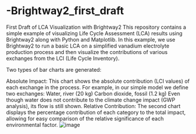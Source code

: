 # -Brightway2_first_draft
First Draft of LCA Visualization with Brightway2
This repository contains a simple example of visualizing Life Cycle Assessment (LCA) results using Brightway2 along with Python and Matplotlib. In this example, we use Brightway2 to run a basic LCA on a simplified vanadium electrolyte production process and then visualize the contributions of various exchanges from the LCI (Life Cycle Inventory).

Two types of bar charts are generated:

Absolute Impact:
This chart shows the absolute contribution (LCI values) of each exchange in the process. For example, in our simple model we define two exchanges:
Water, river (20 kg)
Carbon dioxide, fossil (1.2 kg)
Even though water does not contribute to the climate change impact (GWP analysis), its flow is still shown.
Relative Contribution:
The second chart displays the percentage contribution of each category to the total impact, allowing for easy comparison of the relative significance of each environmental factor.
![image](https://github.com/user-attachments/assets/34203d7d-2c8d-4ac8-a473-d4525f969d49)
